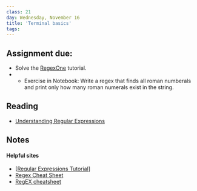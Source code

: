 ```yaml
---
class: 21
day: Wednesday, November 16
title: 'Terminal basics'
tags: 
---
```


## Assignment due: 
- Solve the [RegexOne](https://regexone.com/lesson/introduction_abcs) tutorial.
- - Exercise in Notebook: Write a regex that finds all roman numberals and print only how many roman numerals exist in the string.

## Reading 
- [Understanding Regular Expressions](https://programminghistorian.org/en/lessons/understanding-regular-expressions) 

## Notes

#### Helpful sites
- [[Regular Expressions Tutorial](https://www.regular-expressions.info/tutorial.html)]
- [Regex Cheat Sheet](https://www.rexegg.com/regex-quickstart.html)
- [RegEX cheatsheet](https://quickref.me/regex)